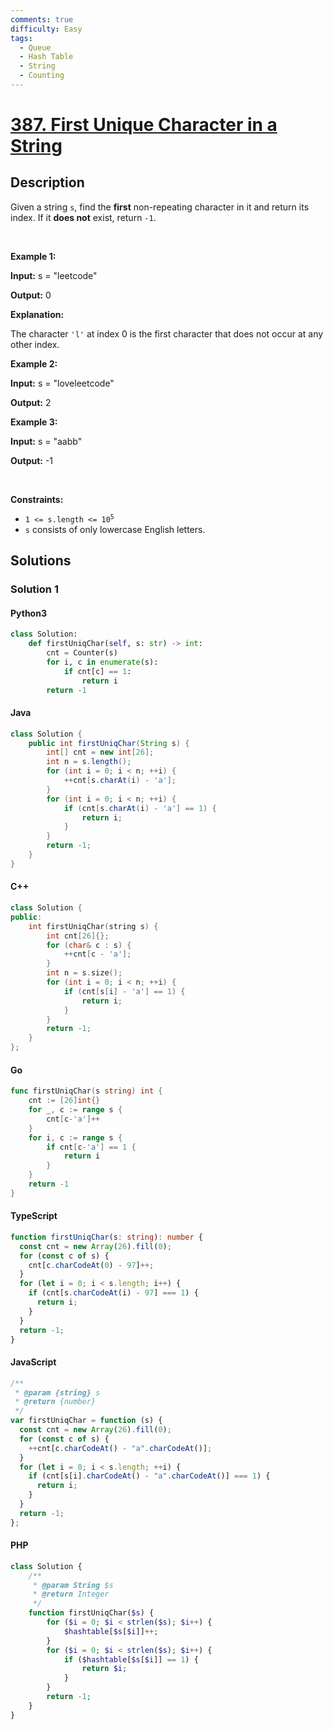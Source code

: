 ```yaml
---
comments: true
difficulty: Easy
tags:
  - Queue
  - Hash Table
  - String
  - Counting
---
```


<!-- problem:start -->

# [387. First Unique Character in a String](https://leetcode.com/problems/first-unique-character-in-a-string)

## Description

<!-- description:start -->

<p>Given a string <code>s</code>, find the <strong>first</strong> non-repeating character in it and return its index. If it <strong>does not</strong> exist, return <code>-1</code>.</p>

<p>&nbsp;</p>
<p><strong class="example">Example 1:</strong></p>

<div class="example-block">
<p><strong>Input:</strong> <span class="example-io">s = &quot;leetcode&quot;</span></p>

<p><strong>Output:</strong> <span class="example-io">0</span></p>

<p><strong>Explanation:</strong></p>

<p>The character <code>&#39;l&#39;</code> at index 0 is the first character that does not occur at any other index.</p>
</div>

<p><strong class="example">Example 2:</strong></p>

<div class="example-block">
<p><strong>Input:</strong> <span class="example-io">s = &quot;loveleetcode&quot;</span></p>

<p><strong>Output:</strong> <span class="example-io">2</span></p>
</div>

<p><strong class="example">Example 3:</strong></p>

<div class="example-block">
<p><strong>Input:</strong> <span class="example-io">s = &quot;aabb&quot;</span></p>

<p><strong>Output:</strong> <span class="example-io">-1</span></p>
</div>

<p>&nbsp;</p>
<p><strong>Constraints:</strong></p>

<ul>
	<li><code>1 &lt;= s.length &lt;= 10<sup>5</sup></code></li>
	<li><code>s</code> consists of only lowercase English letters.</li>
</ul>

<!-- description:end -->

## Solutions

<!-- solution:start -->

### Solution 1

<!-- tabs:start -->

#### Python3

```python
class Solution:
    def firstUniqChar(self, s: str) -> int:
        cnt = Counter(s)
        for i, c in enumerate(s):
            if cnt[c] == 1:
                return i
        return -1
```

#### Java

```java
class Solution {
    public int firstUniqChar(String s) {
        int[] cnt = new int[26];
        int n = s.length();
        for (int i = 0; i < n; ++i) {
            ++cnt[s.charAt(i) - 'a'];
        }
        for (int i = 0; i < n; ++i) {
            if (cnt[s.charAt(i) - 'a'] == 1) {
                return i;
            }
        }
        return -1;
    }
}
```

#### C++

```cpp
class Solution {
public:
    int firstUniqChar(string s) {
        int cnt[26]{};
        for (char& c : s) {
            ++cnt[c - 'a'];
        }
        int n = s.size();
        for (int i = 0; i < n; ++i) {
            if (cnt[s[i] - 'a'] == 1) {
                return i;
            }
        }
        return -1;
    }
};
```

#### Go

```go
func firstUniqChar(s string) int {
	cnt := [26]int{}
	for _, c := range s {
		cnt[c-'a']++
	}
	for i, c := range s {
		if cnt[c-'a'] == 1 {
			return i
		}
	}
	return -1
}
```

#### TypeScript

```ts
function firstUniqChar(s: string): number {
  const cnt = new Array(26).fill(0);
  for (const c of s) {
    cnt[c.charCodeAt(0) - 97]++;
  }
  for (let i = 0; i < s.length; i++) {
    if (cnt[s.charCodeAt(i) - 97] === 1) {
      return i;
    }
  }
  return -1;
}
```

#### JavaScript

```js
/**
 * @param {string} s
 * @return {number}
 */
var firstUniqChar = function (s) {
  const cnt = new Array(26).fill(0);
  for (const c of s) {
    ++cnt[c.charCodeAt() - "a".charCodeAt()];
  }
  for (let i = 0; i < s.length; ++i) {
    if (cnt[s[i].charCodeAt() - "a".charCodeAt()] === 1) {
      return i;
    }
  }
  return -1;
};
```

#### PHP

```php
class Solution {
    /**
     * @param String $s
     * @return Integer
     */
    function firstUniqChar($s) {
        for ($i = 0; $i < strlen($s); $i++) {
            $hashtable[$s[$i]]++;
        }
        for ($i = 0; $i < strlen($s); $i++) {
            if ($hashtable[$s[$i]] == 1) {
                return $i;
            }
        }
        return -1;
    }
}
```

<!-- tabs:end -->

<!-- solution:end -->

<!-- problem:end -->
